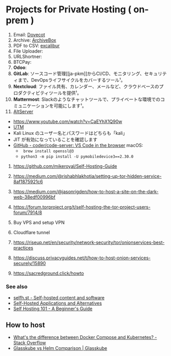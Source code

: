 # Projects for Private Hosting ( on-prem )

1. Email: [Dovecot](https://www.dovecot.org/download/)
2. Archive: [ArchiveBox](https://github.com/ArchiveBox)
3. PDF to CSV: [excalibur](https://github.com/camelot-dev/excalibur)
4. File Uploader: 
5. URLShortner: 
6. BTCPay: 
7. **Odoo**: 
8. **GitLab**: ソースコード管理[[ja-pkm]]からCI/CD、モニタリング、セキュリティまで、DevOpsライフサイクルをカバーするツール¹。
9. **Nextcloud**: ファイル共有、カレンダー、メールなど、クラウドベースのプロダクティビティツールを提供¹。
10. **Mattermost**: Slackのようなチャットツールで、プライベートな環境でのコミュニケーションを可能にします¹。
11. [AltServer](https://faq.altstore.io/getting-started/how-to-install-altstore-windows) 
   - https://www.youtube.com/watch?v=CaEYhX1Q90w
   - [UTM](https://getutm.app/) 
   - Kali Linux のユーザー名とパスワードはどちらも「kali」
   -  JIT が有効になっていることを確認します
- [GitHub - coder/code-server: VS Code in the browser](https://github.com/cdr/code-server)
  macOS:
  - ` brew install openssl@3`
  - `python3 -m pip install -U pymobiledevice3==2.30.0`


1. https://github.com/mikeroyal/Self-Hosting-Guide
2. https://medium.com/@rishabhlakhotia/setting-up-tor-hidden-service-8af1875921c6
3. https://medium.com/@jasonrigden/how-to-host-a-site-on-the-dark-web-38edf00996bf
4. https://forum.torproject.org/t/self-hosting-the-tor-project-users-forum/7914/8

1. Buy VPS and setup VPN
2. Cloudflare tunnel
3. https://riseup.net/en/security/network-security/tor/onionservices-best-practices
4. https://discuss.privacyguides.net/t/how-to-host-onion-services-securely/15890
5. https://sacredground.click/howto

### See also

- [selfh.st - Self-hosted content and software](https://selfh.st/)
- [Self-Hosted Applications and Alternatives](https://selfh.st/apps/?)
- [Self Hosting 101 - A Beginner's Guide](https://ente.io/blog/self-hosting-101/?ref=selfh.st)
## How to host

- [What's the difference between Docker Compose and Kubernetes? - Stack Overflow](https://stackoverflow.com/questions/47536536/whats-the-difference-between-docker-compose-and-kubernetes)
- [Glasskube vs Helm Comparison | Glasskube](https://glasskube.dev/docs/comparisons/helm/)
